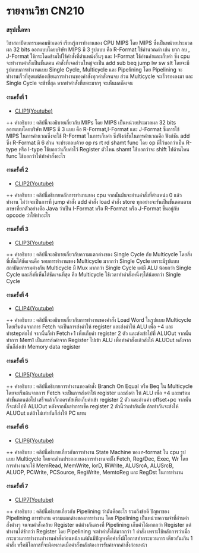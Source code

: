 # รายงานวิชา CN210

### สรุปเนื้อหา
วิชาสถาปัตยกรรมคอมพิวเตอร์ เรียนรู้การทำงานของ CPU MIPS โดย MIPS ซึ่งเป็นหน่วยประมวลผล 32 bits ออกแบบโดยบริษัท MIPS มี 3 รูปแบบ 
คือ R-Format ใช้คำนวณค่า เช่น บวก ลบ , J-Format ใช้กระโดดข้ามไปใช้คำสั่งที่ตำแหน่งอื่นๆ และ I-Format ใช้อ่านค่าและเก็บค่า ซึ่ง cpu จะทำงานคำสั่งเป็นขั้นตอน คำสั่งที่เจอส่วนใหญ่จะเป็น add sub beq jump lw sw slt โดยจะมีรูปแบบการทำงานแบบ Single Cycle, Multicycle และ Pipelining โดย Pipelining จะทำงานเร็วที่สุดแต่ต้องเขียนการทำงานของคำสั่งทุกคำสั่งจนจบ ส่วน Multicycle จะเร็วรองลงมา และ Single Cycle จะช้าที่สุด หากทำคำสั่งที่เยอะมากๆ จะเห็นผลชัดเจน

#### งานครั้งที่ 1
  * [CLIP1(Youtube)](https://www.youtube.com/watch?v=9prW90Cxy1k)
   ![](  ) 
    
  ++ คำอธิบาย : คลิปนี้จะอธิบายเกี่ยวกับ MIPs โดย MIPS เป็นหน่วยประมวลผล 32 bits ออกแบบโดยบริษัท MIPS มี 3 แบบ คือ R-Format,I-Format และ
               J-Format ซึ่งการใช้ MIPS ในการคำนวณซึ่งจะใช้ R-Format ในการเก็บค่า ซึ่งฟังก์ชั่นในการคำนวณคือ ฟังก์ชัน add ซึ่ง R-Format มี 6 ส่วน
               จะประกอบด้วย op rs rt rd shamt func โดย op มีไว้บอกว่าเป็น R-type หรือ I-type ใช้บอกว่าเก็บค่าไว้ Register ตัวไหน shamt 
               ใช้บอกว่าจะ shift ไปด้านไหน func ใช้บอกว่าให้ทำคำสั่งอะไร
               
#### งานครั้งที่ 2 
  * [CLIP2(Youtube)](https://www.youtube.com/watch?v=f3IktFSWI3Y)
  
  
  ++ คำอธิบาย : คลิปนี้อธิบายหลักการทำงานของ cpu จากนั้นมันจะอ่านคำสั่งที่ตำแหน่ง 0 แล้วทำงาน ไม่ว่าจะเป็นการที่ jump คำสั่ง add คำสั่ง load คำสั่ง store 
               ทุกอย่างจะรันเป็นขั้นตอนตามภาษาที่ยกตัวอย่างคือ Java ว่าเป็น I-Format หรือ R-Format หรือ J-Format ขึ้นอยู่กับ opcode ว่าให้ทำอะไร
  
#### งานครั้งที่ 3
  * [CLIP3(Youtube)](https://www.youtube.com/watch?v=BW_B_ZATatA)
  
  
  ++ คำอธิบาย : คลิปนี้จะอธิบายเกี่ยวกับความแตกต่างของ Single Cycle กับ Multicycle โดยสิ่งที่เห็นได้ชัดเจนคือ รอบการทำงานของ Multicycle มากกว่า Single 
               Cycle เพราะมีรูปแบบสถาปัตยกรรมต่างกัน Multicycle มี Mux มากกว่า Single Cycle แต่มี ALU น้อยกว่า Single Cycle และสิ่งที่เห็นได้ชัดเจนที่สุด                      คือ Multicycle ใช้เวลาทำคำสั่งหนึ่งๆได้น้อยกว่า Single Cycle
  
#### งานครั้งที่ 4
  * [CLIP4(Youtube)](https://www.youtube.com/watch?v=nuxHZJcRDfg)
  
  
  ++ คำอธิบาย : คลิปนี้จะอธิบายเกี่ยวกับการทำงานของคำสั่ง Load Word ในรูปแบบ Multicycle โดยเริ่มต้นจากการ Fetch จะเป็นการส่งค่าให้ register และส่งค่าให้ ALU 
               เพื่อ +4 และทำstepต่อไป จากนั้นก็ทำ Fetch+1 เพื่อเก็บค่า register 2 ตัว และส่งเข้าไปที่ ALUOut จากนั้นทำการ Mem1 เป็นการส่งค่าจาก Register 
               ไปเข้า ALU เพื่อทำคำสั่งแล้วส่งให้ ALUOut หลังจากนั้นก็ส่งเข้า Memory data register
  
#### งานครั้งที่ 5
  * [CLIP5(Youtube)](https://www.youtube.com/watch?v=deR_ZT8uqBw&t=15s)
  
  
  ++ คำอธิบาย : คลิปนี้อธิบายการทำงานของคำสั่ง Branch On Equal หรือ Beq ใน Multicycle โดยจะเริ่มต้นจากการ Fetch จะเป็นการส่งค่าให้ register และส่งค่า
               ให้ ALU เพื่อ +4 และพร้อมทำขั้นตอนต่อไป เสร็จแล้วก็ถอดรหัสเพื่อเก็บค่าเข้า register 2 ตัว และอ่านค่า offset+pc จากนั้นก็จะส่งไปที่ ALUOut 
               หลังจากนั้นทำการเช็ค register 2 ตัวนี้ว่าเท่ากันมั้ย ถ้าเท่ากันจะส่งให้ ALUOut แต่ถ้าไม่เท่ากันก็ส่งให้ PC แทน
  
#### งานครั้งที่ 6
  * [CLIP6(Youtube)](https://www.youtube.com/watch?v=cTYj0MKnsEo&t=5s)
  
  
  ++ คำอธิบาย : คลิปนี้อธิบายเกี่ยวกับการทำงาน State Machine ของ r-format ใน cpu รูปแบบ Multicycle โดยจะส่วนประกอบของการทำงานจะมีั้ง Fetch, 
               Reg/Dec, Exec, Wr โดยการทำงานจะใช้ MemRead, MemWrite, lorD, IRWrite, ALUSrcA, ALUSrcB, ALUOP, PCWrite, PCSource, RegWrite, 
               MemtoReg และ RegDst ในการทำงาน
  
  #### งานครั้งที่ 7
   * [CLIP7(Youtube)](https://www.youtube.com/watch?v=f5RM9AAuccY)
  
  
  ++ คำอธิบาย : คลิปนี้อธิบายเกี่ยวกับ Pipelining ว่ามันคืออะไร รวมถึงข้อดี ปัญหาของ Pipelining การทำงาน ความแตกต่างของการทำงาน โดย Pipelining 
               เป็นหน่วยความจำที่อ่านคำสั่งต่างๆ จนจบคำสั่งคล้าย Register แต่ต่างกันตรงที่ Pipelining เก็บค่าได้มากกว่า Register แต่ทำงานได้ช้ากว่า Register 
               โดย Pipelining จะทำคำสั่งได้มากกว่า 1 คำสั่ง เพราะใช้หลักการว่าเมื่อกระบวนการทำงานทำงานคำสั่งก่อนหน้า แต่มันมีปัญหาคือคำสั่งมีโอกาสทำกระบวนการ                    เดียวกันเกิน 1 คำสั่ง หรือมีโอกาสที่จะผิดพลาดเมื่อคำสั่งหลังต้องการรับค่าจากคำสั่งก่อนหน้า 
